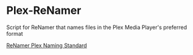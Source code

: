 # Plex-ReNamer
Script for ReNamer that names files in the Plex Media Player's preferred format

[ReNamer](https://www.den4b.com/products/renamer)[
Plex Naming Standard](https://support.plex.tv/articles/categories/media-preparation/)
